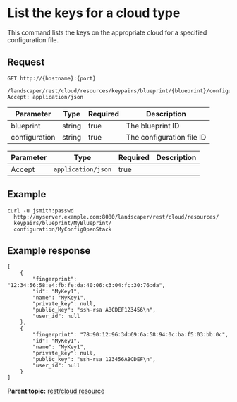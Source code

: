 # List the keys for a cloud type

This command lists the keys on the appropriate cloud for a specified configuration file.

## Request

```
GET http://{hostname}:{port}
  /landscaper/rest/cloud/resources/keypairs/blueprint/{blueprint}/configuration/{configuration}
Accept: application/json

```

|Parameter|Type|Required|Description|
|---------|----|--------|-----------|
|blueprint|string|true|The blueprint ID|
|configuration|string|true|The configuration file ID|

|Parameter|Type|Required|Description|
|---------|----|--------|-----------|
|Accept|`application/json`|true| |

## Example

```
curl -u jsmith:passwd 
  http://myserver.example.com:8080/landscaper/rest/cloud/resources/
  keypairs/blueprint/MyBlueprint/
  configuration/MyConfigOpenStack
```

## Example response

```
[
    {
        "fingerprint": "12:34:56:58:e4:fb:fe:da:40:06:c3:04:fc:30:76:da",
        "id": "MyKey1",
        "name": "MyKey1",
        "private_key": null,
        "public_key": "ssh-rsa ABCDEF123456\n",
        "user_id": null
    },
    {
        "fingerprint": "78:90:12:96:3d:69:6a:58:94:0c:ba:f5:03:bb:0c",
        "id": "MyKey1",
        "name": "MyKey1",
        "private_key": null,
        "public_key": "ssh-rsa 123456ABCDEF\n",
        "user_id": null
    }
]
```

**Parent topic:** [rest/cloud resource](../../com.ibm.edt.api.doc/topics/rest_cloud.md)


